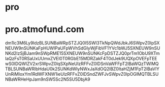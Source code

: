 # pro
# pro.atmofund.com
dm1lc3M6Ly9ldzBLSUNBaWRpSTZJQ0l5SWl3TkNpQWdJbkJ6SWpvZ0lpSXNEUW9nSUNKaFpHUWlPaUFpWVhSdGIyWjFibVF1YVc1bWJ5SXNEUW9nSUNKd2IzSjBJam9nSWpRME15SXNEUW9nSUNKcFpDSTZJQ0prTm1ObU9XTmlaQzFsT0RSaUxUUmxZVEl0T0RGbE15MDRZakF4T0dJek9UQXpOVEFpTEEwS0lDQWlZV2xrSWpvZ0lqSXpNeUlzRFFvZ0lDSnVaWFFpT2lBaWQzTWlMQTBLSUNBaWRIbHdaU0k2SUNKdWIyNWxJaXdOQ2lBZ0ltaHZjM1FpT2lBaVlYUnRiMloxYm1RdWFXNW1ieUlzRFFvZ0lDSndZWFJvSWpvZ0lpOGlMQTBLSUNBaWRHeHpJam9nSW5Sc2N5SU5DbjA9
